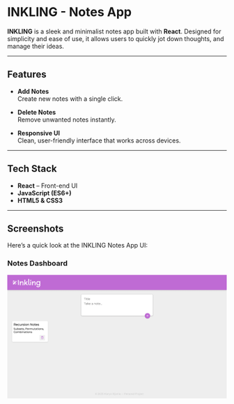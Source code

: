 # INKLING - Notes App

**INKLING** is a sleek and minimalist notes app built with **React**. Designed for simplicity and ease of use, it allows users to quickly jot down thoughts, and manage their ideas.

---

## Features

-  **Add Notes**  
  Create new notes with a single click.

-  **Delete Notes**  
  Remove unwanted notes instantly.

-  **Responsive UI**  
  Clean, user-friendly interface that works across devices.

---

## Tech Stack

- **React** – Front-end UI
- **JavaScript (ES6+)**
- **HTML5 & CSS3**
  
---
## Screenshots

Here’s a quick look at the INKLING Notes App UI:

###  Notes Dashboard
![INKLING Notes App Screenshot](Dashboard.png)
